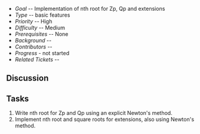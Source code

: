 
* _Goal_ -- Implementation of nth root for Zp, Qp and extensions  
* _Type_ -- basic features 
* _Priority_ -- High 
* _Difficulty_ -- Medium 
* _Prerequisites_ -- None 
* _Background_ --  
* _Contributors_ --  
* _Progress_ - not started 
* _Related Tickets_ --  

## Discussion


## Tasks

1. Write nth root for Zp and Qp using an explicit Newton's method. 
1. Implement nth root and square roots for extensions, also using Newton's method. 